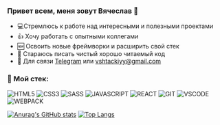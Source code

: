 ### Привет всем, меня зовут Вячеслав 👋

- :computer:Стремлюсь к работе над интересными и полезными проектами
- 👍 Хочу работать с опытными коллегами
- 🆕 Освоить новые фреймворки и расширить свой стек
- 📝 Стараюсь писать чистый хорошо читаемый код
- 📧 Для связи [Telegram](https://t.me/viacheslavshtackiy) или vshtackiyy@gmail.com

### 🔨 Мой стек:

![HTML5](https://img.shields.io/badge/-HTML5-F3F55F?style=for-the-badge&logo=html5)
![CSS3](https://img.shields.io/badge/-CSS3-E655CE?style=for-the-badge&logo=css3)
![SASS](https://img.shields.io/badge/-SASS-2EA20A?style=for-the-badge&logoColor=white&logo=Sass)
![JAVASCRIPT](https://img.shields.io/badge/-JAVASCRIPT-black?style=for-the-badge&logoColor=F7DF1E&logo=JavaScript)
![REACT](https://img.shields.io/badge/-REACT-black?style=for-the-badge&logoColor=61DAFB&logo=react)
![GIT](https://img.shields.io/badge/-Git-F05032?style=for-the-badge&logoColor=white&logo=git)
![VSCODE](https://img.shields.io/badge/-Visual_Studio_Code-007ACC?style=for-the-badge&logoColor=white&logo=visualstudiocode)
![WEBPACK](https://img.shields.io/badge/-WEBpack_Code-8DD6F9?style=for-the-badge&logoColor=black&logo=webpack)

[![Anurag's GitHub stats](https://github-readme-stats.vercel.app/api?username=svtlife&theme=dracula&line_height=27)](https://github.com/anuraghazra/github-readme-stats)
[![Top Langs](https://github-readme-stats.vercel.app/api/top-langs/?username=svtlife&theme=dracula)](https://github.com/anuraghazra/github-readme-stats)

<!--
**svtlife/svtlife** is a ✨ _special_ ✨ repository because its `README.md` (this file) appears on your GitHub profile.

Here are some ideas to get you started:

- 🔭 I’m currently working on ...
- 🌱 I’m currently learning ...
- 👯 I’m looking to collaborate on ...
- 🤔 I’m looking for help with ...
- 💬 Ask me about ...
- 📫 How to reach me: ...
- 😄 Pronouns: ...
- ⚡ Fun fact: ...
очу научиться создавать удобные и отзывчивые интерфейсы
- 🎯 Стремлюсь к работе с настоящими полезными проектами
- 🙂 Хочу работать с опытными дружелюбными коллегами
- 🆕 Освоить новые фреймворки и расширить свой стек
- 📝 Стараюсь писать чистый хорошо читаемый код
- 📮 Для связи Telegram, LinkedIn или m4rkpirogov@gmail.com

-->
